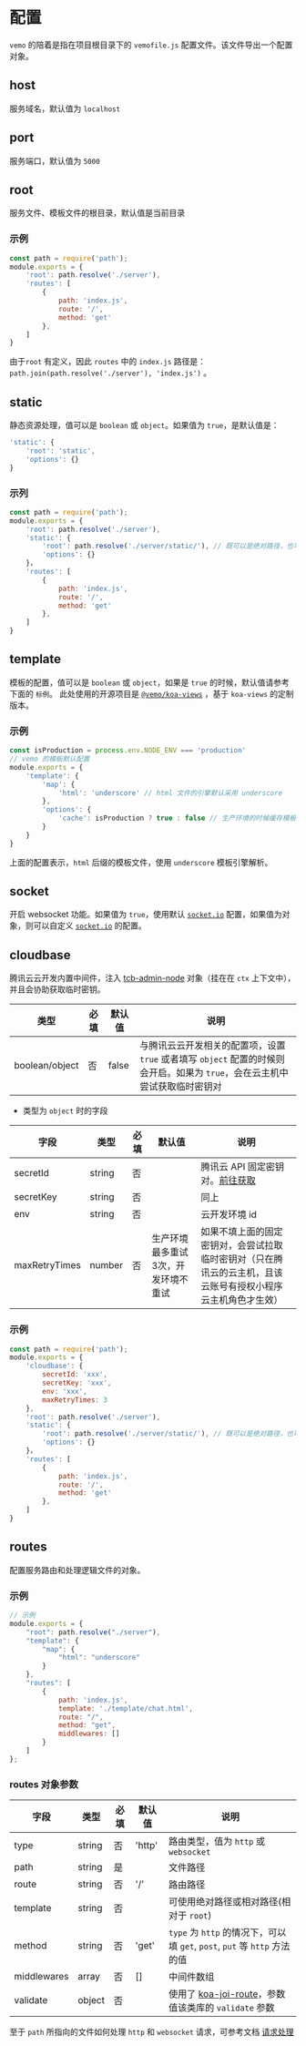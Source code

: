 # 配置

`vemo` 的陪着是指在项目根目录下的 `vemofile.js` 配置文件。该文件导出一个配置对象。

## host

服务域名，默认值为 `localhost`

## port

服务端口，默认值为 `5000`

## root

服务文件、模板文件的根目录，默认值是当前目录

### 示例

```js
const path = require('path');
module.exports = {
    'root': path.resolve('./server'),
    'routes': [
        {
            path: 'index.js',
            route: '/',
            method: 'get'
        },
    ]
}
```

由于`root` 有定义，因此 `routes` 中的 `index.js` 路径是： `path.join(path.resolve('./server'), 'index.js')` 。

## static

静态资源处理，值可以是 `boolean` 或 `object`。如果值为 `true`，是默认值是：

```js
'static': {
    'root': 'static',
    'options': {}
}
```

### 示列

```js
const path = require('path');
module.exports = {
    'root': path.resolve('./server'),
    'static': {
        'root': path.resolve('./server/static/'), // 既可以是绝对路径，也可以是相对路径（相对于root）
        'options': {}
    }，
    'routes': [
        {
            path: 'index.js',
            route: '/',
            method: 'get'
        },
    ]
}
```

## template

模板的配置，值可以是 `boolean` 或 `object`，如果是 `true` 的时候，默认值请参考下面的 `标例`。 此处使用的开源项目是 [`@vemo/koa-views`](https://github.com/lcxfs1991/koa-views) ，基于 `koa-views` 的定制版本。

### 示例

```js
const isProduction = process.env.NODE_ENV === 'production'
// vemo 的模板默认配置
module.exports = {
    'template': {
        'map': {
            'html': 'underscore' // html 文件的引擎默认采用 underscore
        },
        'options': {
            'cache': isProduction ? true : false // 生产环境的时候缓存模板，填其它 options 时，请不要忘记重新将些配置带上
        }
    }
}
```

上面的配置表示，`html` 后缀的模板文件，使用 `underscore` 模板引擎解析。

## socket

开启 websocket 功能。如果值为 `true`，使用默认 [`socket.io`](https://socket.io/docs/server-api/) 配置，如果值为对象，则可以自定义 [`socket.io`](https://socket.io/docs/server-api/) 的配置。

## cloudbase

腾讯云云开发内置中间件，注入 [tcb-admin-node](https://github.com/TencentCloudBase/tcb-admin-node/) 对象（挂在在 `ctx` 上下文中），并且会协助获取临时密钥。

|类型 | 必填 | 默认值 | 说明
| --- | --- | --- | ---
| boolean/object |  否 | false | 与腾讯云云开发相关的配置项，设置 `true` 或者填写 `object` 配置的时候则会开启。如果为 `true`，会在云主机中尝试获取临时密钥对

* 类型为 `object` 时的字段 

| 字段 | 类型 | 必填 | 默认值 | 说明
| --- | --- | --- | --- | ---
| secretId | string | 否 | | 腾讯云 API 固定密钥对。[前往获取](https://console.cloud.tencent.com/cam/capi)
| secretKey | string | 否 | | 同上
| env | string | 否 | | 云开发环境 id
| maxRetryTimes | number | 否 | 生产环境最多重试3次，开发环境不重试 | 如果不填上面的固定密钥对，会尝试拉取临时密钥对（只在腾讯云的云主机，且该云账号有授权小程序云主机角色才生效）

### 示例

```js
const path = require('path');
module.exports = {
    'cloudbase': {
        secretId: 'xxx',
        secretKey: 'xxx',
        env: 'xxx',
        maxRetryTimes: 3
    },
    'root': path.resolve('./server'),
    'static': {
        'root': path.resolve('./server/static/'), // 既可以是绝对路径，也可以是相对路径（相对于root）
        'options': {}
    }，
    'routes': [
        {
            path: 'index.js',
            route: '/',
            method: 'get'
        },
    ]
}
```

## routes

配置服务路由和处理逻辑文件的对象。

### 示例

```js
// 示例
module.exports = {
    "root": path.resolve("./server"),
    "template": {
        "map": {
            "html": "underscore"
        }
    },
    "routes": [
        {
            path: 'index.js',
            template: './template/chat.html',
            route: "/",
            method: "get",
            middlewares: [] 
        }
    ]
};
```

### routes 对象参数

| 字段 | 类型 | 必填 | 默认值 | 说明
| --- | --- | --- | --- | ---
| type | string | 否 | 'http' | 路由类型，值为 `http` 或  `websocket`
| path | string | 是 | | 文件路径
| route | string | 否 | '/' | 路由路径
| template | string | 否 | | 可使用绝对路径或相对路径(相对于 `root`)
| method | string | 否 | 'get' | `type` 为 `http` 的情况下，可以填 `get`, `post`, `put` 等 `http` 方法的值
| middlewares | array | 否 | [] | 中间件数组
| validate | object | 否 | | 使用了 [koa-joi-route](https://github.com/koajs/joi-router/)，参数值该类库的 `validate` 参数

至于 `path` 所指向的文件如何处理 `http` 和 `websocket` 请求，可参考文档 [请求处理](./controller.md)
